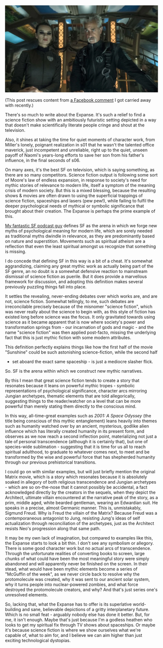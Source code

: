 <!--
.. title: The Expanse
.. slug: the-expanse
.. date: 2022-04-08 14:42:40 UTC-05:00
.. tags: media,fiction,tv-show,science-fiction
-->

![The Expanse screencap](/files/2022/the-expanse-screencap.webp)

(This post rescues content from
[a Facebook comment](https://www.facebook.com/mfoord/posts/10158389841835880?comment_id=10158390351245880I) I got carried away with recently.)

There's so much to write about the Expanse. It's such a relief to find a
science fiction show with an ambitiously futuristic setting depicted in a way
that doesn't make scientifically literate people cringe and shout at the
television.

Also, it shines at taking the time for quiet moments of character work, from
Miller's lonely, poignant realization in s01 that he wasn't the talented
office maverick, just incompetent and unreliable, right up to the quiet,
unseen payoff of Naomi's years-long efforts to save her son from his father's
influence, in the final seconds of s06.

On many axes, it's the best SF on television, which is saying something, as
there are so many competitors. Science fiction output is following some sort
of Moore's law of endless expansion, in response to society's need for
mythic stories of relevance to modern life, itself a symptom of the meaning
crisis of modern society. But this is a mixed blessing, because the resulting
shows & movies are often drawn to using the superficial trappings of science
fiction, spaceships and lasers (pew pew!), while failing to fulfil the deeper
psychological needs of mythical or symbolic significance that brought about
their creation. The Expanse is perhaps the prime example of this.

[My fantastic SF podcast guy](damiengwalter.com) defines SF as the arena in
which we forge new myths of psychological meaning for modern life, which are
sorely needed as traditional myths dwindle in relevance, as they are
predominantly based on nature and superstition. Movements such as spiritual
atheism are a reflection that even the least spiritual amongst us recognize
that something is missing.

I do concede that defining SF in this way is a bit of a cheat. It's somewhat
aggrandizing, claiming any great mythic work as actually being part of the
SF genre, an no doubt is a somewhat defensive reaction to mainstream
dismissal of science fiction as puerile. But it does provide a marvellous
framework for discussion, and adopting this definition makes several
previously puzzling things fall into place.

It settles the revealing, never-ending debates over which works are, and
are not, science fiction. Somewhat tellingly, to me, such debates are
irreconcilable precisely because of the misnomer "science fiction", which was
never really about the science to begin with, as this style of fiction has
existed long before science was the focus. It only gravitated towards using
science as it became apparent that is now where society's power and
transformation springs from - our incarnation of gods and magic - and the name
"science fiction" was then applied post-facto, missing the underlying fact
that this is just mythic fiction with some modern attributes.

This definition perfectly explains things like how the first half of the movie
"Sunshine" could be such astonishing science-fiction, while the second half
- set aboard the exact same spaceship - is just a mediocre slasher flick.

So. SF is the arena within which we construct new mythic narratives.

By this I mean that great science fiction tends to create a story that
resonates because it leans on powerful mythic tropes - symbolic
representations of psychological significance, character arcs mirroring
Jungian archetypes, thematic elements that are told allegorically, suggesting
things to the reader/watcher on a level that can be more powerful than merely
stating them directly to the conscious mind.

In this way, all-time-great examples such as *2001: A Space Odyssey* (the
title being conscious of this mythic entanglement) leans heavily into themes
such as humanity watched over by an ancient, mysterious, godlike alien
influence which has literally created humanity in its present form, and
observes as we now reach a second inflection point, materializing not
just a tale of personal transcendence (although it is certainly that), but one
of species-wide sublimation - suggesting that it is time for us all to reach
spiritual adulthood, to graduate to whatever comes next, to meet and be
transformed by the wise and powerful force that has shepherded humanity
through our previous prehistorical transitions.

I could go on with similar examples, but will just briefly mention the original
Matrix movie, which is a story which resonates because it is absolutely soaked
in allegory of both religious transcendence and Jungian archetypes - which are
so on-the-nose that it cannot possibly be accidental, a fact acknowledged
directly by the creators in the sequels, when they depict the Architect,
ultimate villain encountered at the narrative peak of the story, as a prim,
middle aged, white bearded gentleman, wearing an Edwardian suit. He speaks in a
precise, almost Germanic manner. This is, unmistakably, Sigmund Freud. Why is
Freud the villain of the Matrix? Because Freud was a contemporaneous antagonist
to Jung, resisting Jung's ideas of self actualization through reconciliation of
the archetypes, just as the Architect resists Neo's progression along that same
path.

It may be my own lack of imagination, but compared to examples like this, the
Expanse starts to look a bit thin. I don't see any symbolism or allegory.
There is some good character work but no actual arcs of transcendence. Through
the unfortunate realities of converting books to screen, large chunks of what
could have been the most meaningful story were simply abandoned and will
apparently never be finished on the screen. In their stead, what would have
been mythic elements become a series of "McGuffin of the week", as we never
circle back to resolve why the protomolecule was created, why it was sent to
our ancient solar system, why it turns people into nuclear-powered zombies,
and what force destroyed the protomolecule creators, and why? And that's just
series one's unresolved elements.

So, lacking that, what the Expanse has to offer is its superlative
world-building and sane, believable depictions of a gritty interplanetary
future. Which is no small feat - arguably nobody else has done it better. But,
for me, it isn't enough. Maybe that's just because I'm a godless heathen who
looks to get my spiritual fix through TV shows about spaceships. Or maybe it's
because science fiction is where we show ourselves what we're capable of, what
to aim for, and I believe we can aim higher than just exciting technological
dystopias.


